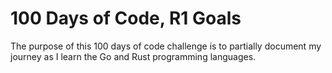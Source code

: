 # 100 Days of Code, R1 Goals

The purpose of this 100 days of code challenge is to partially document my journey as I learn the Go and Rust programming languages.
